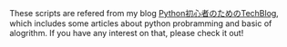 These scripts are refered from my blog [Python初心者のためのTechBlog](https://hibiki-press.tech),
which includes some articles about python probramming and basic of alogrithm.
If you have any interest on that, please check it out! 
